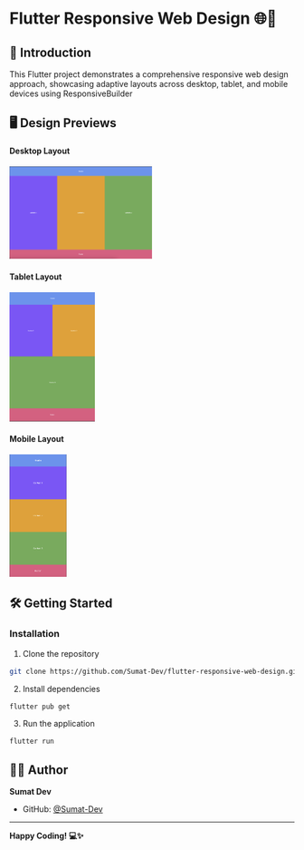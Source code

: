 # Flutter Responsive Web Design 🌐📱

## 🚀 Introduction
This Flutter project demonstrates a comprehensive responsive web design approach, showcasing adaptive layouts across desktop, tablet, and mobile devices using ResponsiveBuilder

## 🖥️ Design Previews

#### Desktop Layout
<img src="https://github.com/Sumat-Dev/flutter-responsive-web-design/blob/main/image/desktop-design.png" width="50%">

#### Tablet Layout
<img src="https://github.com/Sumat-Dev/flutter-responsive-web-design/blob/main/image/tablet-design.png" width="30%">

#### Mobile Layout
<img src="https://github.com/Sumat-Dev/flutter-responsive-web-design/blob/main/image/mobile-design.png" width="20%">

## 🛠️ Getting Started

### Installation
1. Clone the repository
```bash
git clone https://github.com/Sumat-Dev/flutter-responsive-web-design.git
```

2. Install dependencies
```bash
flutter pub get
```

3. Run the application
```bash
flutter run
```

## 👨‍💻 Author
**Sumat Dev**
- GitHub: [@Sumat-Dev](https://github.com/Sumat-Dev)

---

**Happy Coding! 💻✨**
